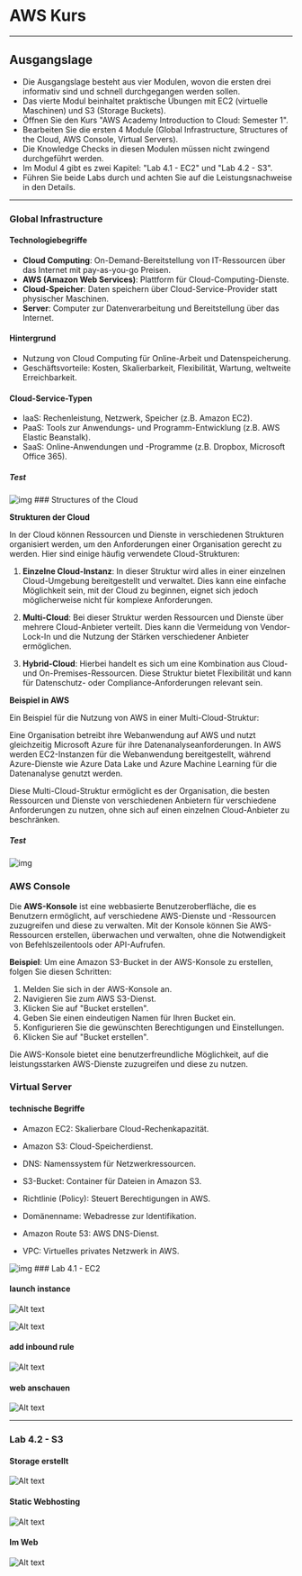 # AWS Kurs 
---
## Ausgangslage
- Die Ausgangslage besteht aus vier Modulen, wovon die ersten drei informativ sind und schnell durchgegangen werden sollen.
- Das vierte Modul beinhaltet praktische Übungen mit EC2 (virtuelle Maschinen) und S3 (Storage Buckets).
- Öffnen Sie den Kurs "AWS Academy Introduction to Cloud: Semester 1".
- Bearbeiten Sie die ersten 4 Module (Global Infrastructure, Structures of the Cloud, AWS Console, Virtual Servers).
- Die Knowledge Checks in diesen Modulen müssen nicht zwingend durchgeführt werden.
- Im Modul 4 gibt es zwei Kapitel: "Lab 4.1 - EC2" und "Lab 4.2 - S3".
- Führen Sie beide Labs durch und achten Sie auf die Leistungsnachweise in den Details.
---
### Global Infrastructure

#### Technologiebegriffe
- **Cloud Computing**: On-Demand-Bereitstellung von IT-Ressourcen über das Internet mit pay-as-you-go Preisen.
- **AWS (Amazon Web Services)**: Plattform für Cloud-Computing-Dienste.
- **Cloud-Speicher**: Daten speichern über Cloud-Service-Provider statt physischer Maschinen.
- **Server**: Computer zur Datenverarbeitung und Bereitstellung über das Internet.

#### Hintergrund
- Nutzung von Cloud Computing für Online-Arbeit und Datenspeicherung.
- Geschäftsvorteile: Kosten, Skalierbarkeit, Flexibilität, Wartung, weltweite Erreichbarkeit.

#### Cloud-Service-Typen
- IaaS: Rechenleistung, Netzwerk, Speicher (z.B. Amazon EC2).
- PaaS: Tools zur Anwendungs- und Programm-Entwicklung (z.B. AWS Elastic Beanstalk).
- SaaS: Online-Anwendungen und -Programme (z.B. Dropbox, Microsoft Office 365).

##### Test
<img src="../images/kn02-test2.png" alt="img" style="max-width:40%">
### Structures of the Cloud

**Strukturen der Cloud**

In der Cloud können Ressourcen und Dienste in verschiedenen Strukturen organisiert werden, um den Anforderungen einer Organisation gerecht zu werden. Hier sind einige häufig verwendete Cloud-Strukturen:

1. **Einzelne Cloud-Instanz**: In dieser Struktur wird alles in einer einzelnen Cloud-Umgebung bereitgestellt und verwaltet. Dies kann eine einfache Möglichkeit sein, mit der Cloud zu beginnen, eignet sich jedoch möglicherweise nicht für komplexe Anforderungen.

2. **Multi-Cloud**: Bei dieser Struktur werden Ressourcen und Dienste über mehrere Cloud-Anbieter verteilt. Dies kann die Vermeidung von Vendor-Lock-In und die Nutzung der Stärken verschiedener Anbieter ermöglichen.

3. **Hybrid-Cloud**: Hierbei handelt es sich um eine Kombination aus Cloud- und On-Premises-Ressourcen. Diese Struktur bietet Flexibilität und kann für Datenschutz- oder Compliance-Anforderungen relevant sein.

**Beispiel in AWS**

Ein Beispiel für die Nutzung von AWS in einer Multi-Cloud-Struktur:

Eine Organisation betreibt ihre Webanwendung auf AWS und nutzt gleichzeitig Microsoft Azure für ihre Datenanalyseanforderungen. In AWS werden EC2-Instanzen für die Webanwendung bereitgestellt, während Azure-Dienste wie Azure Data Lake und Azure Machine Learning für die Datenanalyse genutzt werden.

Diese Multi-Cloud-Struktur ermöglicht es der Organisation, die besten Ressourcen und Dienste von verschiedenen Anbietern für verschiedene Anforderungen zu nutzen, ohne sich auf einen einzelnen Cloud-Anbieter zu beschränken.


##### Test

<img src="../images/kn02-test2.png" alt="img" style="max-width:40%">


### AWS Console

Die **AWS-Konsole** ist eine webbasierte Benutzeroberfläche, die es Benutzern ermöglicht, auf verschiedene AWS-Dienste und -Ressourcen zuzugreifen und diese zu verwalten. Mit der Konsole können Sie AWS-Ressourcen erstellen, überwachen und verwalten, ohne die Notwendigkeit von Befehlszeilentools oder API-Aufrufen.

**Beispiel**:
Um eine Amazon S3-Bucket in der AWS-Konsole zu erstellen, folgen Sie diesen Schritten:

1. Melden Sie sich in der AWS-Konsole an.
2. Navigieren Sie zum AWS S3-Dienst.
3. Klicken Sie auf "Bucket erstellen".
4. Geben Sie einen eindeutigen Namen für Ihren Bucket ein.
5. Konfigurieren Sie die gewünschten Berechtigungen und Einstellungen.
6. Klicken Sie auf "Bucket erstellen".

Die AWS-Konsole bietet eine benutzerfreundliche Möglichkeit, auf die leistungsstarken AWS-Dienste zuzugreifen und diese zu nutzen.

### Virtual Server

#### technische Begriffe
- Amazon EC2: Skalierbare Cloud-Rechenkapazität.

- Amazon S3: Cloud-Speicherdienst.

- DNS: Namenssystem für Netzwerkressourcen.

- S3-Bucket: Container für Dateien in Amazon S3.

- Richtlinie (Policy): Steuert Berechtigungen in AWS.

- Domänenname: Webadresse zur Identifikation.

- Amazon Route 53: AWS DNS-Dienst.

- VPC: Virtuelles privates Netzwerk in AWS.

<img src="../images/test3-kn02.png" alt="img" style="max-width:40%">
### Lab 4.1 - EC2

#### launch instance
![Alt text](../images/image-2.png)

![Alt text](../images/image-3.png)

#### add inbound rule
![Alt text](../images/image-5.png)

#### web anschauen
![Alt text](../images/image-4.png)

----

### Lab 4.2 - S3

#### Storage erstellt

![Alt text](../images/image-6.png)

#### Static Webhosting
![Alt text](../images/image-7.png)
#### Im Web
![Alt text](../images/image-8.png)